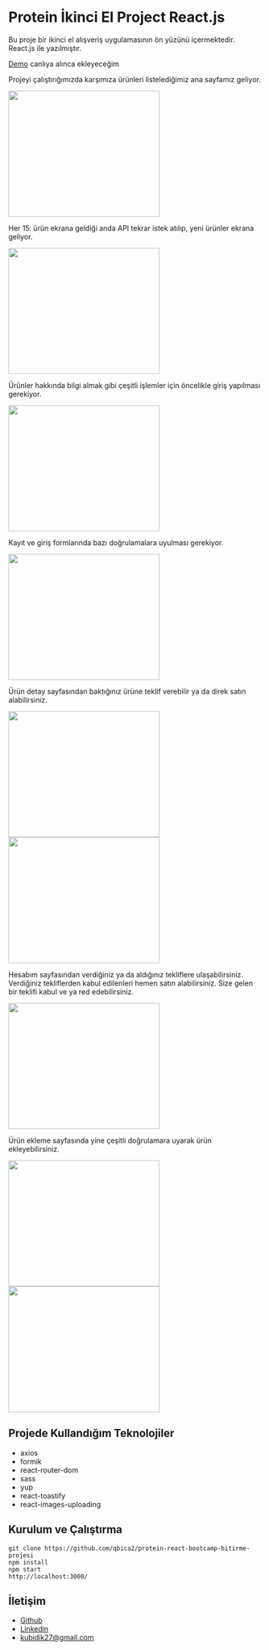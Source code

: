 # Protein İkinci El Project React.js

Bu proje bir ikinci el alışveriş uygulamasının ön yüzünü içermektedir. React.js ile yazılmıştır.

[Demo]() canlıya alınca ekleyeceğim

Projeyi çalıştırığımızda karşımıza ürünleri listelediğimiz ana sayfamız geliyor.

<img src="https://media.giphy.com/media/MHMSdZ4dTuY00wwuCk/giphy.gif" width="300" height="250" />

Her 15. ürün ekrana geldiği anda API tekrar istek atılıp, yeni ürünler ekrana geliyor.

<img src="https://media.giphy.com/media/YuDU96NPyBbbaBWUiK/giphy.gif" width="300" height="250" />

Ürünler hakkında bilgi almak gibi çeşitli işlemler için öncelikle giriş yapılması gerekiyor. 

<img src="https://media.giphy.com/media/XIRoW6wfv2dBLI3pG1/giphy.gif" width="300" height="250" />

Kayıt ve giriş formlarında bazı doğrulamalara uyulması gerekiyor. 

<img src="https://media.giphy.com/media/1Mj1lSZHHRW1uzZKCI/giphy.gif" width="300" height="250" />

Ürün detay sayfasından baktığınız ürüne teklif verebilir ya da direk satın alabilirsiniz. 

<img src="https://media.giphy.com/media/g4GzDUKK6rj9WJel42/giphy.gif" width="300" height="250" />

<img src="https://media.giphy.com/media/7DlOicLM6InTZlYCye/giphy.gif" width="300" height="250" />

Hesabım sayfasından verdiğiniz ya da aldığınız tekliflere ulaşabilirsiniz. 
Verdiğiniz tekliflerden kabul edilenleri hemen satın alabilirsiniz. Size gelen bir teklifi kabul ve ya red edebilirsiniz.

<img src="https://media.giphy.com/media/dR9SHgJOQIzJnkNOVH/giphy.gif" width="300" height="250" />

Ürün ekleme sayfasında yine çeşitli doğrulamara uyarak ürün ekleyebilirsiniz. 

<img src="https://media.giphy.com/media/lK9wAnRZB1Rd012ZUw/giphy.gif" width="300" height="250" />

<br>

<img src="https://media.giphy.com/media/mikiLDnbtsaFp2mbNR/giphy.gif" width="300" height="250" />

## Projede Kullandığım Teknolojiler
 - axios
 - formik
 - react-router-dom
 - sass
 - yup
 - react-toastify
 - react-images-uploading

## Kurulum ve Çalıştırma
```
git clone https://github.com/qbica2/protein-react-bootcamp-bitirme-projesi
npm install
npm start
http://localhost:3000/	
```

## İletişim
 
 - [Github](https://github.com/qbica2)
 - [Linkedin](https://www.linkedin.com/in/kubilay-akdemir/)
 - [kubidik27@gmail.com](mailto:kubidik27@gmail.com)
